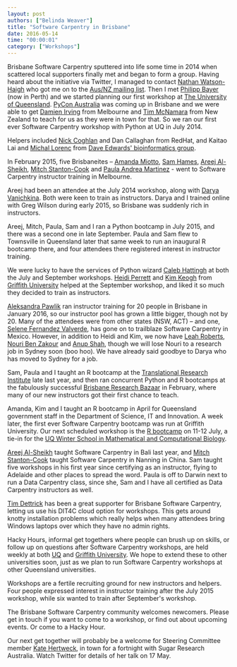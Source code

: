 ```yaml
---
layout: post
authors: ["Belinda Weaver"]
title: "Software Carpentry in Brisbane"
date: 2016-05-14
time: "00:00:01"
category: ["Workshops"]
---
```


Brisbane Software Carpentry sputtered into life some time in 2014 when scattered local supporters finally met and began to form a group. 
Having heard about the initiative via Twitter, I managed to contact [Nathan Watson-Haigh](https://twitter.com/watsonhaigh)
who got me on to the 
[Aus/NZ mailing list](http://lists.software-carpentry.org/mailman/listinfo/aus-nz_lists.software-carpentry.org). 
Then I met [Philipp Bayer](https://twitter.com/PhilippBayer) (now in Perth) and we started planning our first workshop at 
[The University of Queensland](http://www.uq.edu.au). [PyCon Australia](https://www.facebook.com/PyConAustralia/) 
was coming up in Brisbane and we were able to get [Damien Irving](https://twitter.com/DrClimate) from Melbourne and 
[Tim McNamara](https://twitter.com/timclicks) from New Zealand to teach for us as they were in town for that. 
So we ran our first ever Software Carpentry workshop with Python at UQ in July 2014.

Helpers included [Nick Coghlan](https://twitter.com/ncoghlan_dev) and Dan Callaghan from RedHat, 
and Kaitao Lai and [Michal Lorenc](https://twitter.com/mictadlo) from 
[Dave Edwards' bioinformatics group](http://www.appliedbioinformatics.com.au/index.php/Main_Page). 

In February 2015, five Brisbaneites – [Amanda Miotto](https://twitter.com/AmandaMiottoGU), 
[Sam Hames](https://twitter.com/scmHames), [Areej Al-Sheikh](https://twitter.com/areejalsheikh), 
[Mitch Stanton-Cook](https://twitter.com/mscook) and [Paula Andrea Martinez](https://twitter.com/orchid00) - 
went to Software Carpentry instructor training in Melbourne. 

Areej had been an attendee at the July 2014 workshop, along with [Darya Vanichkina](https://twitter.com/dvanichkina). 
Both were keen to train as instructors. Darya and I trained online with Greg Wilson during early 2015, 
so Brisbane was suddenly rich in instructors.

Areej, Mitch, Paula, Sam and I ran a Python bootcamp in July 2015, and there was a second one in late September. 
Paula and Sam flew to Townsville in Queensland later that same week to run an inaugural R bootcamp there,
and four attendees there registered interest in instructor training.  

We were lucky to have the services of Python wizard [Caleb Hattingh](https://twitter.com/caleb_hattingh) at 
both the July and September workshops. 
[Heidi Perrett](https://twitter.com/heidzOP) and [Kim Keogh](https://twitter.com/NerdleBert) 
from [Griffith University](http://www.griffith.edu.au) helped at the September workshop, 
and liked it so much they decided to train as instructors. 

[Aleksandra Pawlik](https://twitter.com/aleksandrana) ran instructor training for 20 people in Brisbane in January 2016, 
so our instructor pool has grown a little bigger, though not by 20. Many of the attendees were from other states (NSW, ACT) – 
and one, [Selene Fernandez Valverde](https://twitter.com/SelFdz), has gone on to trailblaze Software Carpentry in Mexico.
However, in addition to Heidi and Kim, we now have [Leah Roberts](https://twitter.com/Loolibear), [Nouri Ben Zakour](https://twitter.com/genomiss) 
and [Anup Shah](https://twitter.com/MrAnupShah), though we will lose Nouri to a research job in Sydney soon (boo hoo). 
We have already said goodbye to Darya who has moved to Sydney for a job.

Sam, Paula and I taught an R bootcamp at the [Translational Research Institute](https://twitter.com/TRI_info) late last year, 
and then ran concurrent Python and R bootcamps at the fabulously successful [Brisbane Research Bazaar](https://storify.com/cloudaus/brisbane-research-bazaar) 
in February, where many of our new instructors got their first chance to teach. 

Amanda, Kim and I taught an R bootcamp in April for Queensland government staff in the Department of Science, IT and Innovation. 
A week later, the first ever Software Carpentry bootcamp was run at Griffith University. 
Our next scheduled workshop is the [R bootcamp](https://github.com/Bio-SWC-BNE/2016-07-11-bne-R) on 11-12 July, 
a tie-in for the [UQ Winter School in Mathematical and Computational Biology](http://bioinformatics.org.au/ws16/). 

[Areej Al-Sheikh](https://twitter.com/areejalsheikh) taught Software Carpentry in Bali last year, and [Mitch Stanton-Cook](https://twitter.com/mscook) taught Software Carpentry in Nanning in China. Sam taught five workshops in his first year since certifying as an instructor, flying to Adelaide and other places to spread the word. Paula is off to Darwin next to run a Data Carpentry class, since she, Sam and I have all certified as Data Carpentry instructors as well. 

[Tim Dettrick](https://twitter.com/tjdett) has been a great supporter for Brisbane Software Carpentry, letting us use his DIT4C cloud option for workshops. This gets around knotty installation problems which really helps when many attendees bring Windows laptops over
which they have no admin rights.

Hacky Hours, informal get togethers where people can brush up on skills, or follow up on questions after 
Software Carpentry workshops, are held weekly at both [UQ](hhttps://twitter.com/HackyHourStLuc) and 
[Griffith University](https://twitter.com/hackyhourGU). We hope to extend these to other universities soon, 
just as we plan to run Software Carpentry workshops at other Queensland universities.

Workshops are a fertile recruiting ground for new instructors and helpers. 
Four people expressed interest in instructor training after the July 2015 workshop, 
while six wanted to train after September's workshop. 

The Brisbane Software Carpentry community welcomes newcomers. 
Please get in touch if you want to come to a workshop, or find out about upcoming events. Or come to a Hacky Hour.

Our next get together will probably be a welcome for Steering Committee member [Kate Hertweck](https://twitter.com/k8hert), 
in town for a fortnight with Sugar Research Australia. Watch Twitter for details of her talk on 17 May.
